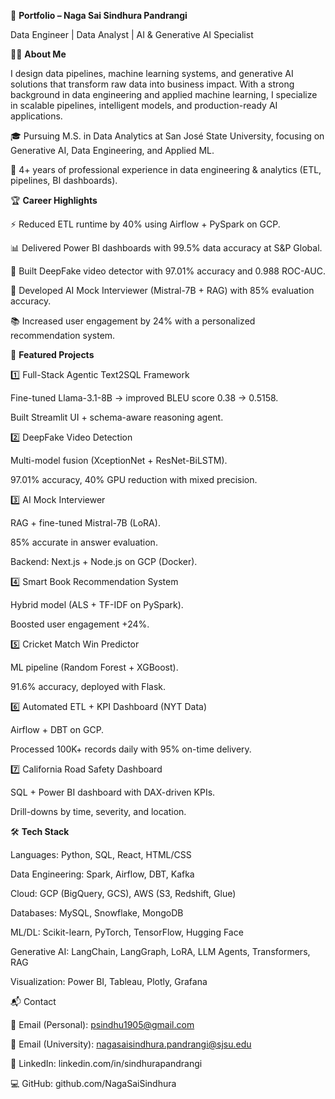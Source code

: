 🚀 **Portfolio – Naga Sai Sindhura Pandrangi**

Data Engineer | Data Analyst | AI & Generative AI Specialist

👩‍💻 **About Me**

I design data pipelines, machine learning systems, and generative AI solutions that transform raw data into business impact. With a strong background in data engineering and applied machine learning, I specialize in scalable pipelines, intelligent models, and production-ready AI applications.

🎓 Pursuing M.S. in Data Analytics at San José State University, focusing on Generative AI, Data Engineering, and Applied ML.

💼 4+ years of professional experience in data engineering & analytics (ETL, pipelines, BI dashboards).


🏆 **Career Highlights**

⚡ Reduced ETL runtime by 40% using Airflow + PySpark on GCP.

📊 Delivered Power BI dashboards with 99.5% data accuracy at S&P Global.

🎥 Built DeepFake video detector with 97.01% accuracy and 0.988 ROC-AUC.

🤖 Developed AI Mock Interviewer (Mistral-7B + RAG) with 85% evaluation accuracy.

📚 Increased user engagement by 24% with a personalized recommendation system.

🚀 **Featured Projects**

1️⃣ Full-Stack Agentic Text2SQL Framework

Fine-tuned Llama-3.1-8B → improved BLEU score 0.38 → 0.5158.

Built Streamlit UI + schema-aware reasoning agent.

2️⃣ DeepFake Video Detection

Multi-model fusion (XceptionNet + ResNet-BiLSTM).

97.01% accuracy, 40% GPU reduction with mixed precision.

3️⃣ AI Mock Interviewer

RAG + fine-tuned Mistral-7B (LoRA).

85% accurate in answer evaluation.

Backend: Next.js + Node.js on GCP (Docker).

4️⃣ Smart Book Recommendation System

Hybrid model (ALS + TF-IDF on PySpark).

Boosted user engagement +24%.

5️⃣ Cricket Match Win Predictor

ML pipeline (Random Forest + XGBoost).

91.6% accuracy, deployed with Flask.

6️⃣ Automated ETL + KPI Dashboard (NYT Data)

Airflow + DBT on GCP.

Processed 100K+ records daily with 95% on-time delivery.

7️⃣ California Road Safety Dashboard

SQL + Power BI dashboard with DAX-driven KPIs.

Drill-downs by time, severity, and location.

🛠️ **Tech Stack**

Languages: Python, SQL, React, HTML/CSS

Data Engineering: Spark, Airflow, DBT, Kafka

Cloud: GCP (BigQuery, GCS), AWS (S3, Redshift, Glue)

Databases: MySQL, Snowflake, MongoDB

ML/DL: Scikit-learn, PyTorch, TensorFlow, Hugging Face

Generative AI: LangChain, LangGraph, LoRA, LLM Agents, Transformers, RAG

Visualization: Power BI, Tableau, Plotly, Grafana

📬 Contact

📧 Email (Personal): psindhu1905@gmail.com

📧 Email (University): nagasaisindhura.pandrangi@sjsu.edu

💼 LinkedIn: linkedin.com/in/sindhurapandrangi

💻 GitHub: github.com/NagaSaiSindhura

